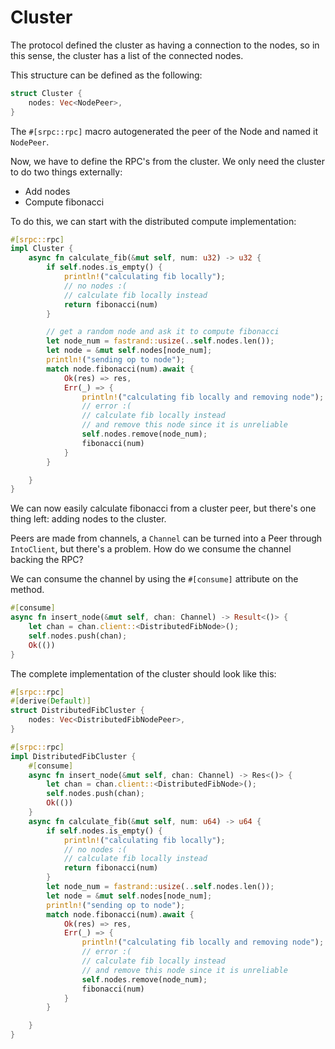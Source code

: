 # Cluster

The protocol defined the cluster as having a connection to the nodes,
so in this sense, the cluster has a list of the connected nodes.

This structure can be defined as the following:
```rust , no_run
struct Cluster {
    nodes: Vec<NodePeer>,
}
```

The `#[srpc::rpc]` macro autogenerated the peer of the Node and named it `NodePeer`.

Now, we have to define the RPC's from the cluster.
We only need the cluster to do two things externally:
- Add nodes
- Compute fibonacci

To do this, we can start with the distributed compute implementation:
```rust , no_run
#[srpc::rpc]
impl Cluster {
    async fn calculate_fib(&mut self, num: u32) -> u32 {
        if self.nodes.is_empty() {
            println!("calculating fib locally");
            // no nodes :(
            // calculate fib locally instead
            return fibonacci(num)
        }

        // get a random node and ask it to compute fibonacci
        let node_num = fastrand::usize(..self.nodes.len());
        let node = &mut self.nodes[node_num];
        println!("sending op to node");
        match node.fibonacci(num).await {
            Ok(res) => res,
            Err(_) => {
                println!("calculating fib locally and removing node");
                // error :(
                // calculate fib locally instead
                // and remove this node since it is unreliable
                self.nodes.remove(node_num);
                fibonacci(num)
            }
        }

    }
}
```

We can now easily calculate fibonacci from a cluster peer, but there's one thing left:
adding nodes to the cluster.

Peers are made from channels, a `Channel` can be turned into a Peer through `IntoClient`,
but there's a problem. How do we consume the channel backing the RPC?

We can consume the channel by using the `#[consume]` attribute on the method.

```rust , no_run
#[consume]
async fn insert_node(&mut self, chan: Channel) -> Result<()> {
    let chan = chan.client::<DistributedFibNode>();
    self.nodes.push(chan);
    Ok(())
}
```

The complete implementation of the cluster should look like this:
```rust , no_run
#[srpc::rpc]
#[derive(Default)]
struct DistributedFibCluster {
    nodes: Vec<DistributedFibNodePeer>,
}

#[srpc::rpc]
impl DistributedFibCluster {
    #[consume]
    async fn insert_node(&mut self, chan: Channel) -> Res<()> {
        let chan = chan.client::<DistributedFibNode>();
        self.nodes.push(chan);
        Ok(())
    }
    async fn calculate_fib(&mut self, num: u64) -> u64 {
        if self.nodes.is_empty() {
            println!("calculating fib locally");
            // no nodes :(
            // calculate fib locally instead
            return fibonacci(num)
        }
        let node_num = fastrand::usize(..self.nodes.len());
        let node = &mut self.nodes[node_num];
        println!("sending op to node");
        match node.fibonacci(num).await {
            Ok(res) => res,
            Err(_) => {
                println!("calculating fib locally and removing node");
                // error :(
                // calculate fib locally instead
                // and remove this node since it is unreliable
                self.nodes.remove(node_num);
                fibonacci(num)
            }
        }

    }
}
```

